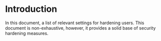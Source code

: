 # Introduction
In this document, a list of relevant settings for hardening users.
This document is non-exhaustive, however, it provides a solid base of security hardening 
measures.
